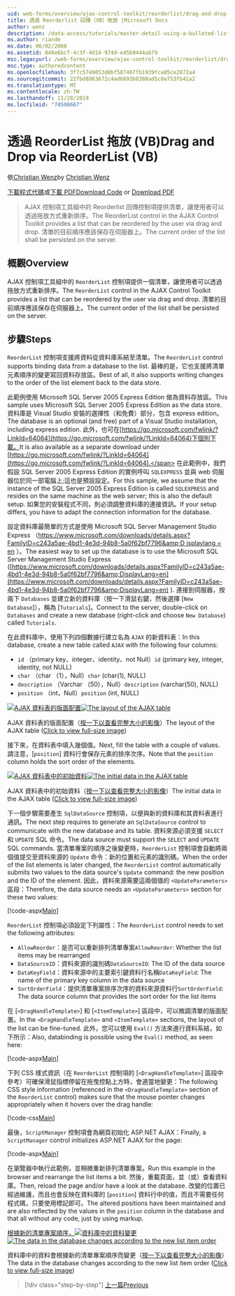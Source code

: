 ```yaml
---
uid: web-forms/overview/ajax-control-toolkit/reorderlist/drag-and-drop-via-reorderlist-vb
title: 透過 Reorderlist 回傳（VB）拖放 |Microsoft Docs
author: wenz
description: /data-access/tutorials/master-detail-using-a-bulleted-list-of-master-records-with-a-details-datalist-vb
ms.author: riande
ms.date: 06/02/2008
ms.assetid: 848e6bcf-4c3f-4d14-974d-e45b9444ab79
msc.legacyurl: /web-forms/overview/ajax-control-toolkit/reorderlist/drag-and-drop-via-reorderlist-vb
msc.type: authoredcontent
ms.openlocfilehash: 3f7c5749053d8bf587467fb1939fca05ce2872a4
ms.sourcegitcommit: 22fbd8863672c4ad6693b8388ad5c8e753fb41a2
ms.translationtype: MT
ms.contentlocale: zh-TW
ms.lasthandoff: 11/28/2019
ms.locfileid: "74598667"
---
```

# <a name="drag-and-drop-via-reorderlist-vb"></a><span data-ttu-id="e2c21-103">透過 ReorderList 拖放 (VB)</span><span class="sxs-lookup"><span data-stu-id="e2c21-103">Drag and Drop via ReorderList (VB)</span></span>

<span data-ttu-id="e2c21-104">依[Christian Wenz](https://github.com/wenz)</span><span class="sxs-lookup"><span data-stu-id="e2c21-104">by [Christian Wenz](https://github.com/wenz)</span></span>

<span data-ttu-id="e2c21-105">[下載程式代碼](https://download.microsoft.com/download/9/3/f/93f8daea-bebd-4821-833b-95205389c7d0/ReorderList5.vb.zip)或[下載 PDF](https://download.microsoft.com/download/2/d/c/2dc10e34-6983-41d4-9c08-f78f5387d32b/reorderlist5VB.pdf)</span><span class="sxs-lookup"><span data-stu-id="e2c21-105">[Download Code](https://download.microsoft.com/download/9/3/f/93f8daea-bebd-4821-833b-95205389c7d0/ReorderList5.vb.zip) or [Download PDF](https://download.microsoft.com/download/2/d/c/2dc10e34-6983-41d4-9c08-f78f5387d32b/reorderlist5VB.pdf)</span></span>

> <span data-ttu-id="e2c21-106">AJAX 控制項工具組中的 Reorderlist 回傳控制項提供清單，讓使用者可以透過拖放方式重新排序。</span><span class="sxs-lookup"><span data-stu-id="e2c21-106">The ReorderList control in the AJAX Control Toolkit provides a list that can be reordered by the user via drag and drop.</span></span> <span data-ttu-id="e2c21-107">清單的目前順序應該保存在伺服器上。</span><span class="sxs-lookup"><span data-stu-id="e2c21-107">The current order of the list shall be persisted on the server.</span></span>

## <a name="overview"></a><span data-ttu-id="e2c21-108">概觀</span><span class="sxs-lookup"><span data-stu-id="e2c21-108">Overview</span></span>

<span data-ttu-id="e2c21-109">AJAX 控制項工具組中的 `ReorderList` 控制項提供一個清單，讓使用者可以透過拖放方式重新排序。</span><span class="sxs-lookup"><span data-stu-id="e2c21-109">The `ReorderList` control in the AJAX Control Toolkit provides a list that can be reordered by the user via drag and drop.</span></span> <span data-ttu-id="e2c21-110">清單的目前順序應該保存在伺服器上。</span><span class="sxs-lookup"><span data-stu-id="e2c21-110">The current order of the list shall be persisted on the server.</span></span>

## <a name="steps"></a><span data-ttu-id="e2c21-111">步驟</span><span class="sxs-lookup"><span data-stu-id="e2c21-111">Steps</span></span>

<span data-ttu-id="e2c21-112">`ReorderList` 控制項支援將資料從資料庫系結至清單。</span><span class="sxs-lookup"><span data-stu-id="e2c21-112">The `ReorderList` control supports binding data from a database to the list.</span></span> <span data-ttu-id="e2c21-113">最棒的是，它也支援將清單元素順序的變更寫回資料存放區。</span><span class="sxs-lookup"><span data-stu-id="e2c21-113">Best of all, it also supports writing changes to the order of the list element back to the data store.</span></span>

<span data-ttu-id="e2c21-114">此範例使用 Microsoft SQL Server 2005 Express Edition 做為資料存放區。</span><span class="sxs-lookup"><span data-stu-id="e2c21-114">This sample uses Microsoft SQL Server 2005 Express Edition as the data store.</span></span> <span data-ttu-id="e2c21-115">資料庫是 Visual Studio 安裝的選擇性（和免費）部分，包含 express edition。</span><span class="sxs-lookup"><span data-stu-id="e2c21-115">The database is an optional (and free) part of a Visual Studio installation, including express edition.</span></span> <span data-ttu-id="e2c21-116">此外，也可在[https://go.microsoft.com/fwlink/?LinkId=64064](https://go.microsoft.com/fwlink/?LinkId=64064)下個別下載。</span><span class="sxs-lookup"><span data-stu-id="e2c21-116">It is also available as a separate download under [https://go.microsoft.com/fwlink/?LinkId=64064](https://go.microsoft.com/fwlink/?LinkId=64064).</span></span> <span data-ttu-id="e2c21-117">在此範例中，我們假設 SQL Server 2005 Express Edition 的實例呼叫 `SQLEXPRESS` 並與 web 伺服器位於同一部電腦上;這也是預設設定。</span><span class="sxs-lookup"><span data-stu-id="e2c21-117">For this sample, we assume that the instance of the SQL Server 2005 Express Edition is called `SQLEXPRESS` and resides on the same machine as the web server; this is also the default setup.</span></span> <span data-ttu-id="e2c21-118">如果您的安裝程式不同，則必須調整資料庫的連接資訊。</span><span class="sxs-lookup"><span data-stu-id="e2c21-118">If your setup differs, you have to adapt the connection information for the database.</span></span>

<span data-ttu-id="e2c21-119">設定資料庫最簡單的方式是使用 Microsoft SQL Server Management Studio Express （[https://www.microsoft.com/downloads/details.aspx?FamilyID=c243a5ae-4bd1-4e3d-94b8-5a0f62bf7796&amp;D isplaylang = en](https://www.microsoft.com/downloads/details.aspx?FamilyID=c243a5ae-4bd1-4e3d-94b8-5a0f62bf7796&amp;DisplayLang=en) ）。</span><span class="sxs-lookup"><span data-stu-id="e2c21-119">The easiest way to set up the database is to use the Microsoft SQL Server Management Studio Express ([https://www.microsoft.com/downloads/details.aspx?FamilyID=c243a5ae-4bd1-4e3d-94b8-5a0f62bf7796&amp;DisplayLang=en](https://www.microsoft.com/downloads/details.aspx?FamilyID=c243a5ae-4bd1-4e3d-94b8-5a0f62bf7796&amp;DisplayLang=en) ).</span></span> <span data-ttu-id="e2c21-120">連接到伺服器，按兩下 `Databases` 並建立新的資料庫（按一下滑鼠右鍵，然後選擇 [`New Database`]），稱為 [`Tutorials`]。</span><span class="sxs-lookup"><span data-stu-id="e2c21-120">Connect to the server, double-click on `Databases` and create a new database (right-click and choose `New Database`) called `Tutorials`.</span></span>

<span data-ttu-id="e2c21-121">在此資料庫中，使用下列四個數據行建立名為 `AJAX` 的新資料表：</span><span class="sxs-lookup"><span data-stu-id="e2c21-121">In this database, create a new table called `AJAX` with the following four columns:</span></span>

- <span data-ttu-id="e2c21-122">`id` （primary key、integer、identity、not Null）</span><span class="sxs-lookup"><span data-stu-id="e2c21-122">`id` (primary key, integer, identity, not NULL)</span></span>
- <span data-ttu-id="e2c21-123">`char` （char （1），Null）</span><span class="sxs-lookup"><span data-stu-id="e2c21-123">`char` (char(1), NULL)</span></span>
- <span data-ttu-id="e2c21-124">`description` （Varchar （50），Null）</span><span class="sxs-lookup"><span data-stu-id="e2c21-124">`description` (varchar(50), NULL)</span></span>
- <span data-ttu-id="e2c21-125">`position` （int，Null）</span><span class="sxs-lookup"><span data-stu-id="e2c21-125">`position` (int, NULL)</span></span>

<span data-ttu-id="e2c21-126">[![AJAX 資料表的版面配置](drag-and-drop-via-reorderlist-vb/_static/image2.png)](drag-and-drop-via-reorderlist-vb/_static/image1.png)</span><span class="sxs-lookup"><span data-stu-id="e2c21-126">[![The layout of the AJAX table](drag-and-drop-via-reorderlist-vb/_static/image2.png)](drag-and-drop-via-reorderlist-vb/_static/image1.png)</span></span>

<span data-ttu-id="e2c21-127">AJAX 資料表的版面配置（[按一下以查看完整大小的影像](drag-and-drop-via-reorderlist-vb/_static/image3.png)）</span><span class="sxs-lookup"><span data-stu-id="e2c21-127">The layout of the AJAX table ([Click to view full-size image](drag-and-drop-via-reorderlist-vb/_static/image3.png))</span></span>

<span data-ttu-id="e2c21-128">接下來，在資料表中填入幾個值。</span><span class="sxs-lookup"><span data-stu-id="e2c21-128">Next, fill the table with a couple of values.</span></span> <span data-ttu-id="e2c21-129">請注意，[`position`] 資料行會保存元素的排序次序。</span><span class="sxs-lookup"><span data-stu-id="e2c21-129">Note that the `position` column holds the sort order of the elements.</span></span>

<span data-ttu-id="e2c21-130">[![AJAX 資料表中的初始資料](drag-and-drop-via-reorderlist-vb/_static/image5.png)](drag-and-drop-via-reorderlist-vb/_static/image4.png)</span><span class="sxs-lookup"><span data-stu-id="e2c21-130">[![The initial data in the AJAX table](drag-and-drop-via-reorderlist-vb/_static/image5.png)](drag-and-drop-via-reorderlist-vb/_static/image4.png)</span></span>

<span data-ttu-id="e2c21-131">AJAX 資料表中的初始資料（[按一下以查看完整大小的影像](drag-and-drop-via-reorderlist-vb/_static/image6.png)）</span><span class="sxs-lookup"><span data-stu-id="e2c21-131">The initial data in the AJAX table ([Click to view full-size image](drag-and-drop-via-reorderlist-vb/_static/image6.png))</span></span>

<span data-ttu-id="e2c21-132">下一個步驟需要產生 `SqlDataSource` 控制項，以便與新的資料庫和其資料表進行通訊。</span><span class="sxs-lookup"><span data-stu-id="e2c21-132">The next step requires to generate an `SqlDataSource` control to communicate with the new database and its table.</span></span> <span data-ttu-id="e2c21-133">資料來源必須支援 `SELECT` 和 `UPDATE` SQL 命令。</span><span class="sxs-lookup"><span data-stu-id="e2c21-133">The data source must support the `SELECT` and `UPDATE` SQL commands.</span></span> <span data-ttu-id="e2c21-134">當清單專案的順序之後變更時，`ReorderList` 控制項會自動將兩個值提交至資料來源的 `Update` 命令：新的位置和元素的識別碼。</span><span class="sxs-lookup"><span data-stu-id="e2c21-134">When the order of the list elements is later changed, the `ReorderList` control automatically submits two values to the data source's `Update` command: the new position and the ID of the element.</span></span> <span data-ttu-id="e2c21-135">因此，資料來源需要這兩個值的 `<UpdateParameters>` 區段：</span><span class="sxs-lookup"><span data-stu-id="e2c21-135">Therefore, the data source needs an `<UpdateParameters>` section for these two values:</span></span>

[!code-aspx[Main](drag-and-drop-via-reorderlist-vb/samples/sample1.aspx)]

<span data-ttu-id="e2c21-136">`ReorderList` 控制項必須設定下列屬性：</span><span class="sxs-lookup"><span data-stu-id="e2c21-136">The `ReorderList` control needs to set the following attributes:</span></span>

- <span data-ttu-id="e2c21-137">`AllowReorder`：是否可以重新排列清單專案</span><span class="sxs-lookup"><span data-stu-id="e2c21-137">`AllowReorder`: Whether the list items may be rearranged</span></span>
- <span data-ttu-id="e2c21-138">`DataSourceID`：資料來源的識別碼</span><span class="sxs-lookup"><span data-stu-id="e2c21-138">`DataSourceID`: The ID of the data source</span></span>
- <span data-ttu-id="e2c21-139">`DataKeyField`：資料來源中的主要索引鍵資料行名稱</span><span class="sxs-lookup"><span data-stu-id="e2c21-139">`DataKeyField`: The name of the primary key column in the data source</span></span>
- <span data-ttu-id="e2c21-140">`SortOrderField`：提供清單專案排序次序的資料來源資料行</span><span class="sxs-lookup"><span data-stu-id="e2c21-140">`SortOrderField`: The data source column that provides the sort order for the list items</span></span>

<span data-ttu-id="e2c21-141">在 [`<DragHandleTemplate>`] 和 [`<ItemTemplate>`] 區段中，可以微調清單的版面配置。</span><span class="sxs-lookup"><span data-stu-id="e2c21-141">In the `<DragHandleTemplate>` and `<ItemTemplate>` sections, the layout of the list can be fine-tuned.</span></span> <span data-ttu-id="e2c21-142">此外，您可以使用 `Eval()` 方法來進行資料系結，如下所示：</span><span class="sxs-lookup"><span data-stu-id="e2c21-142">Also, databinding is possible using the `Eval()` method, as seen here:</span></span>

[!code-aspx[Main](drag-and-drop-via-reorderlist-vb/samples/sample2.aspx)]

<span data-ttu-id="e2c21-143">下列 CSS 樣式資訊（在 `ReorderList` 控制項的 [`<DragHandleTemplate>`] 區段中參考）可確保滑鼠指標停留在拖曳控點上方時，會適當地變更：</span><span class="sxs-lookup"><span data-stu-id="e2c21-143">The following CSS style information (referenced in the `<DragHandleTemplate>` section of the `ReorderList` control) makes sure that the mouse pointer changes appropriately when it hovers over the drag handle:</span></span>

[!code-css[Main](drag-and-drop-via-reorderlist-vb/samples/sample3.css)]

<span data-ttu-id="e2c21-144">最後，`ScriptManager` 控制項會為網頁初始化 ASP.NET AJAX：</span><span class="sxs-lookup"><span data-stu-id="e2c21-144">Finally, a `ScriptManager` control initializes ASP.NET AJAX for the page:</span></span>

[!code-aspx[Main](drag-and-drop-via-reorderlist-vb/samples/sample4.aspx)]

<span data-ttu-id="e2c21-145">在瀏覽器中執行此範例，並稍微重新排列清單專案。</span><span class="sxs-lookup"><span data-stu-id="e2c21-145">Run this example in the browser and rearrange the list items a bit.</span></span> <span data-ttu-id="e2c21-146">然後，重載頁面，並（或）查看資料庫。</span><span class="sxs-lookup"><span data-stu-id="e2c21-146">Then, reload the page and/or have a look at the database.</span></span> <span data-ttu-id="e2c21-147">改變的位置已經過維護，而且也會反映在資料庫的 [`position`] 資料行中的值，而且不需要任何程式碼，只要使用標記即可。</span><span class="sxs-lookup"><span data-stu-id="e2c21-147">The altered positions have been maintained and are also reflected by the values in the `position` column in the database and that all without any code, just by using markup.</span></span>

<span data-ttu-id="e2c21-148">[根據新的清單專案順序，![資料庫中的資料變更](drag-and-drop-via-reorderlist-vb/_static/image8.png)](drag-and-drop-via-reorderlist-vb/_static/image7.png)</span><span class="sxs-lookup"><span data-stu-id="e2c21-148">[![The data in the database changes according to the new list item order](drag-and-drop-via-reorderlist-vb/_static/image8.png)](drag-and-drop-via-reorderlist-vb/_static/image7.png)</span></span>

<span data-ttu-id="e2c21-149">資料庫中的資料會根據新的清單專案順序而變更（[按一下以查看完整大小的影像](drag-and-drop-via-reorderlist-vb/_static/image9.png)）</span><span class="sxs-lookup"><span data-stu-id="e2c21-149">The data in the database changes according to the new list item order ([Click to view full-size image](drag-and-drop-via-reorderlist-vb/_static/image9.png))</span></span>

> [!div class="step-by-step"]
> [<span data-ttu-id="e2c21-150">上一篇</span><span class="sxs-lookup"><span data-stu-id="e2c21-150">Previous</span></span>](using-postbacks-with-reorderlist-vb.md)
